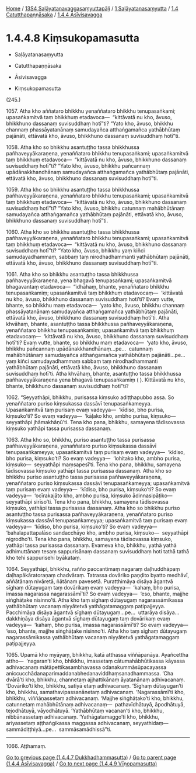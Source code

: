 
[Home](/) / [13S4 Saḷāyatanavaggasaṃyuttapāḷi](../../...md) / [1 Saḷāyatanasaṃyutta](../...md) / [1.4 Catutthapaṇṇāsaka](...md) / [1.4.4 Āsīvisavagga](../13S4/1/1.4/1.4.4.md)

# 1.4.4.8 Kiṃsukopamasutta

* Saḷāyatanasaṃyutta

* Catutthapaṇṇāsaka

* Āsīvisavagga

* Kiṃsukopamasutta

(245.)

1057\. Atha kho aññataro bhikkhu yenaññataro bhikkhu tenupasaṅkami; upasaṅkamitvā taṃ bhikkhuṃ etadavoca—  “kittāvatā nu kho, āvuso, bhikkhuno dassanaṃ suvisuddhaṃ hotī”ti? “Yato kho, āvuso, bhikkhu channaṃ phassāyatanānaṃ samudayañca atthaṅgamañca yathābhūtaṃ pajānāti, ettāvatā kho, āvuso, bhikkhuno dassanaṃ suvisuddhaṃ hotī”ti.

1058\. Atha kho so bhikkhu asantuṭṭho tassa bhikkhussa pañhaveyyākaraṇena, yenaññataro bhikkhu tenupasaṅkami; upasaṅkamitvā taṃ bhikkhuṃ etadavoca—  “kittāvatā nu kho, āvuso, bhikkhuno dassanaṃ suvisuddhaṃ hotī”ti? “Yato kho, āvuso, bhikkhu pañcannaṃ upādānakkhandhānaṃ samudayañca atthaṅgamañca yathābhūtaṃ pajānāti, ettāvatā kho, āvuso, bhikkhuno dassanaṃ suvisuddhaṃ hotī”ti.

1059\. Atha kho so bhikkhu asantuṭṭho tassa bhikkhussa pañhaveyyākaraṇena, yenaññataro bhikkhu tenupasaṅkami; upasaṅkamitvā taṃ bhikkhuṃ etadavoca—  “kittāvatā nu kho, āvuso, bhikkhuno dassanaṃ suvisuddhaṃ hotī”ti? “Yato kho, āvuso, bhikkhu catunnaṃ mahābhūtānaṃ samudayañca atthaṅgamañca yathābhūtaṃ pajānāti, ettāvatā kho, āvuso, bhikkhuno dassanaṃ suvisuddhaṃ hotī”ti.

1060\. Atha kho so bhikkhu asantuṭṭho tassa bhikkhussa pañhaveyyākaraṇena, yenaññataro bhikkhu tenupasaṅkami; upasaṅkamitvā taṃ bhikkhuṃ etadavoca—  “kittāvatā nu kho, āvuso, bhikkhuno dassanaṃ suvisuddhaṃ hotī”ti? “Yato kho, āvuso, bhikkhu yaṃ kiñci samudayadhammaṃ, sabbaṃ taṃ nirodhadhammanti yathābhūtaṃ pajānāti, ettāvatā kho, āvuso, bhikkhuno dassanaṃ suvisuddhaṃ hotī”ti.

1061\. Atha kho so bhikkhu asantuṭṭho tassa bhikkhussa pañhaveyyākaraṇena, yena bhagavā tenupasaṅkami; upasaṅkamitvā bhagavantaṃ etadavoca—  “idhāhaṃ, bhante, yenaññataro bhikkhu tenupasaṅkamiṃ; upasaṅkamitvā taṃ bhikkhuṃ etadavocaṃ—  ‘kittāvatā nu kho, āvuso, bhikkhuno dassanaṃ suvisuddhaṃ hotī’ti? Evaṃ vutte, bhante, so bhikkhu maṃ etadavoca—  ‘yato kho, āvuso, bhikkhu channaṃ phassāyatanānaṃ samudayañca atthaṅgamañca yathābhūtaṃ pajānāti, ettāvatā kho, āvuso, bhikkhuno dassanaṃ suvisuddhaṃ hotī’ti. Atha khvāhaṃ, bhante, asantuṭṭho tassa bhikkhussa pañhaveyyākaraṇena, yenaññataro bhikkhu tenupasaṅkamiṃ; upasaṅkamitvā taṃ bhikkhuṃ etadavocaṃ—  ‘kittāvatā nu kho, āvuso, bhikkhuno dassanaṃ suvisuddhaṃ hotī’ti? Evaṃ vutte, bhante, so bhikkhu maṃ etadavoca—  ‘yato kho, āvuso, bhikkhu pañcannaṃ upādānakkhandhānaṃ…pe…  catunnaṃ mahābhūtānaṃ samudayañca atthaṅgamañca yathābhūtaṃ pajānāti…pe…  yaṃ kiñci samudayadhammaṃ sabbaṃ taṃ nirodhadhammanti yathābhūtaṃ pajānāti, ettāvatā kho, āvuso, bhikkhuno dassanaṃ suvisuddhaṃ hotī’ti. Atha khvāhaṃ, bhante, asantuṭṭho tassa bhikkhussa pañhaveyyākaraṇena yena bhagavā tenupasaṅkamiṃ ( ). Kittāvatā nu kho, bhante, bhikkhuno dassanaṃ suvisuddhaṃ hotī”ti?

1062\. “Seyyathāpi, bhikkhu, purisassa kiṃsuko adiṭṭhapubbo assa. So yenaññataro puriso kiṃsukassa dassāvī tenupasaṅkameyya. Upasaṅkamitvā taṃ purisaṃ evaṃ vadeyya—  ‘kīdiso, bho purisa, kiṃsuko’ti? So evaṃ vadeyya—  ‘kāḷako kho, ambho purisa, kiṃsuko—  seyyathāpi jhāmakhāṇū’ti. Tena kho pana, bhikkhu, samayena tādisovassa kiṃsuko yathāpi tassa purisassa dassanaṃ.

1063\. Atha kho so, bhikkhu, puriso asantuṭṭho tassa purisassa pañhaveyyākaraṇena, yenaññataro puriso kiṃsukassa dassāvī tenupasaṅkameyya; upasaṅkamitvā taṃ purisaṃ evaṃ vadeyya—  ‘kīdiso, bho purisa, kiṃsuko’ti? So evaṃ vadeyya—  ‘lohitako kho, ambho purisa, kiṃsuko—  seyyathāpi maṃsapesī’ti. Tena kho pana, bhikkhu, samayena tādisovassa kiṃsuko yathāpi tassa purisassa dassanaṃ. Atha kho so bhikkhu puriso asantuṭṭho tassa purisassa pañhaveyyākaraṇena, yenaññataro puriso kiṃsukassa dassāvī tenupasaṅkameyya; upasaṅkamitvā taṃ purisaṃ evaṃ vadeyya—  ‘kīdiso, bho purisa, kiṃsuko’ti? So evaṃ vadeyya—  ‘ocīrakajāto kho, ambho purisa, kiṃsuko ādinnasipāṭiko—  seyyathāpi sirīso’ti. Tena kho pana, bhikkhu, samayena tādisovassa kiṃsuko, yathāpi tassa purisassa dassanaṃ. Atha kho so bhikkhu puriso asantuṭṭho tassa purisassa pañhaveyyākaraṇena, yenaññataro puriso kiṃsukassa dassāvī tenupasaṅkameyya; upasaṅkamitvā taṃ purisaṃ evaṃ vadeyya—  ‘kīdiso, bho purisa, kiṃsuko’ti? So evaṃ vadeyya—  ‘bahalapattapalāso sandacchāyo kho, ambho purisa, kiṃsuko—  seyyathāpi nigrodho’ti. Tena kho pana, bhikkhu, samayena tādisovassa kiṃsuko, yathāpi tassa purisassa dassanaṃ. Evameva kho, bhikkhu, yathā yathā adhimuttānaṃ tesaṃ sappurisānaṃ dassanaṃ suvisuddhaṃ hoti tathā tathā kho tehi sappurisehi byākataṃ.

1064\. Seyyathāpi, bhikkhu, rañño paccantimaṃ nagaraṃ daḷhuddhāpaṃ daḷhapākāratoraṇaṃ chadvāraṃ. Tatrassa dovāriko paṇḍito byatto medhāvī, aññātānaṃ nivāretā, ñātānaṃ pavesetā. Puratthimāya disāya āgantvā sīghaṃ dūtayugaṃ taṃ dovārikaṃ evaṃ vadeyya—  ‘kahaṃ, bho purisa, imassa nagarassa nagarassāmī’ti? So evaṃ vadeyya—  ‘eso, bhante, majjhe siṅghāṭake nisinno’ti. Atha kho taṃ sīghaṃ dūtayugaṃ nagarassāmikassa yathābhūtaṃ vacanaṃ niyyātetvā yathāgatamaggaṃ paṭipajjeyya. Pacchimāya disāya āgantvā sīghaṃ dūtayugaṃ…pe…  uttarāya disāya…  dakkhiṇāya disāya āgantvā sīghaṃ dūtayugaṃ taṃ dovārikaṃ evaṃ vadeyya—  ‘kahaṃ, bho purisa, imassa nagarassāmī’ti? So evaṃ vadeyya—  ‘eso, bhante, majjhe siṅghāṭake nisinno’ti. Atha kho taṃ sīghaṃ dūtayugaṃ nagarassāmikassa yathābhūtaṃ vacanaṃ niyyātetvā yathāgatamaggaṃ paṭipajjeyya.

1065\. Upamā kho myāyaṃ, bhikkhu, katā atthassa viññāpanāya. Ayañcettha attho—  ‘nagaran’ti kho, bhikkhu, imassetaṃ cātumahābhūtikassa kāyassa adhivacanaṃ mātāpettikasambhavassa odanakummāsūpacayassa aniccucchādanaparimaddanabhedanaviddhaṃsanadhammassa. ‘Cha dvārā’ti kho, bhikkhu, channetaṃ ajjhattikānaṃ āyatanānaṃ adhivacanaṃ. ‘Dovāriko’ti kho, bhikkhu, satiyā etaṃ adhivacanaṃ. ‘Sīghaṃ dūtayugan’ti kho, bhikkhu, samathavipassanānetaṃ adhivacanaṃ. ‘Nagarassāmī’ti kho, bhikkhu, viññāṇassetaṃ adhivacanaṃ. ‘Majjhe siṅghāṭako’ti kho, bhikkhu, catunnetaṃ mahābhūtānaṃ adhivacanaṃ—  pathavīdhātuyā, āpodhātuyā, tejodhātuyā, vāyodhātuyā. ‘Yathābhūtaṃ vacanan’ti kho, bhikkhu, nibbānassetaṃ adhivacanaṃ. ‘Yathāgatamaggo’ti kho, bhikkhu, ariyassetaṃ aṭṭhaṅgikassa maggassa adhivacanaṃ, seyyathidaṃ—  sammādiṭṭhiyā…pe…  sammāsamādhissā”ti.

---

1066\. Aṭṭhamaṃ.



[Go to previous page (1.4.4.7 Dukkhadhammasutta)](1.4.4.7.md) / [Go to parent page (1.4.4 Āsīvisavagga)](../13S4/1/1.4/1.4.4.md) / [Go to next page (1.4.4.9 Vīṇopamasutta)](1.4.4.9.md)


